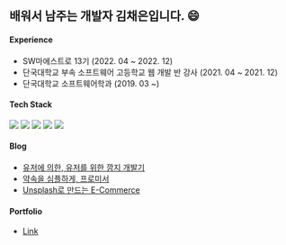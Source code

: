   <h2>배워서 남주는 개발자 김채은입니다. 😄</h2>
  <h4>Experience</h4>
  <ul>
    <li>SW마에스트로 13기 (2022. 04 ~ 2022. 12) </li>
    <li>단국대학교 부속 소프트웨어 고등학교 웹 개발 반 강사 (2021. 04 ~ 2021. 12)</li>
    <li>단국대학교 소프트웨어학과 (2019. 03 ~)</li>
  </ul>
  <h4>Tech Stack</h4>
<div>
  <img src="https://img.shields.io/badge/JavaScript-F7DF1E?style=flat-square&logo=JavaScript&logoColor=white"/>
  <img src="https://img.shields.io/badge/TypeScript-3178C6?style=flat-square&logo=TypeScript&logoColor=white"/>
  <img src="https://img.shields.io/badge/React-61DAFB?style=flat-square&logo=React&logoColor=white"/>
  <img src="https://img.shields.io/badge/Next.js-000000?style=flat-square&logo=nextdotjs&logoColor=white"/>
  <img src="https://img.shields.io/badge/Git-F05032?style=flat-square&logo=Git&logoColor=white"/>
  </div>
  
  <h4>Blog</h4>
  <ul>
    <li><a href="https://velog.io/@chchaeun/series/%EC%9C%A0%EC%A0%80%EC%97%90-%EC%9D%98%ED%95%9C-%EC%9C%A0%EC%A0%80%EB%A5%BC-%EC%9C%84%ED%95%9C-%EA%B9%9C%EC%A7%80-%EA%B0%9C%EB%B0%9C%EA%B8%B0">유저에 의한, 유저를 위한 깜지 개발기</a></li>
    <li><a href="https://velog.io/@chchaeun/series/%EC%95%BD%EC%86%8D%EC%9D%84-%EC%8B%AC%ED%94%8C%ED%95%98%EA%B2%8C-%ED%94%84%EB%A1%9C%EB%AF%B8%EC%84%9C">약속을 심플하게, 프로미서</a></li>
    <li><a href="https://velog.io/@chchaeun/series/Unsplash-API%EB%A1%9C-%EB%A7%8C%EB%93%9C%EB%8A%94-E-Commerce">Unsplash로 만드는 E-Commerce</a></li>
  </ul>

  <h4><a>Portfolio</a></h4>
  <ul>
    <li><a href="https://drive.google.com/file/d/1_NJMbRM6PYvnhDaIvPJua5Ohmn2dhNNo/view?usp=sharing)https://drive.google.com/file/d/1_NJMbRM6PYvnhDaIvPJua5Ohmn2dhNNo/view?usp=sharing" target="_blank">Link</a></li>
  </ul>
